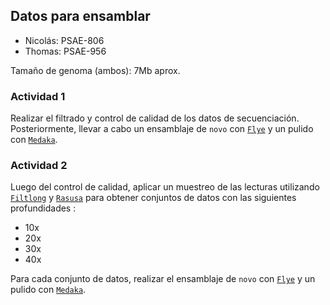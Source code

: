 ## Datos para ensamblar
- Nicolás: PSAE-806
- Thomas: PSAE-956

Tamaño de genoma (ambos): 7Mb aprox.

### Actividad 1
Realizar el filtrado y control de calidad de los datos de secuenciación. Posteriormente, llevar a cabo un ensamblaje de `novo` con [`Flye`](https://github.com/mikolmogorov/Flye) y un pulido con [`Medaka`](https://github.com/nanoporetech/medaka).

### Actividad 2
Luego del control de calidad, aplicar un muestreo de las lecturas utilizando [`Filtlong`](https://github.com/rrwick/Filtlong) y [`Rasusa`](https://github.com/mbhall88/rasusa) para obtener conjuntos de datos con las siguientes profundidades :
- 10x
- 20x
- 30x 
- 40x

Para cada conjunto de datos,  realizar el ensamblaje de `novo` con [`Flye`](https://github.com/mikolmogorov/Flye) y un pulido con [`Medaka`](https://github.com/nanoporetech/medaka).
